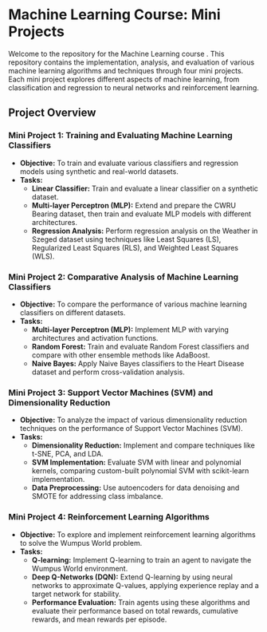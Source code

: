# Machine Learning Course: Mini Projects

Welcome to the repository for the Machine Learning course . This repository contains the implementation, analysis, and evaluation of various machine learning algorithms and techniques through four mini projects. Each mini project explores different aspects of machine learning, from classification and regression to neural networks and reinforcement learning.

## Project Overview

### Mini Project 1: Training and Evaluating Machine Learning Classifiers
- **Objective:** To train and evaluate various classifiers and regression models using synthetic and real-world datasets.
- **Tasks:**
  - **Linear Classifier:** Train and evaluate a linear classifier on a synthetic dataset.
  - **Multi-layer Perceptron (MLP):** Extend and prepare the CWRU Bearing dataset, then train and evaluate MLP models with different architectures.
  - **Regression Analysis:** Perform regression analysis on the Weather in Szeged dataset using techniques like Least Squares (LS), Regularized Least Squares (RLS), and Weighted Least Squares (WLS).

### Mini Project 2: Comparative Analysis of Machine Learning Classifiers
- **Objective:** To compare the performance of various machine learning classifiers on different datasets.
- **Tasks:**
  - **Multi-layer Perceptron (MLP):** Implement MLP with varying architectures and activation functions.
  - **Random Forest:** Train and evaluate Random Forest classifiers and compare with other ensemble methods like AdaBoost.
  - **Naive Bayes:** Apply Naive Bayes classifiers to the Heart Disease dataset and perform cross-validation analysis.

### Mini Project 3: Support Vector Machines (SVM) and Dimensionality Reduction
- **Objective:** To analyze the impact of various dimensionality reduction techniques on the performance of Support Vector Machines (SVM).
- **Tasks:**
  - **Dimensionality Reduction:** Implement and compare techniques like t-SNE, PCA, and LDA.
  - **SVM Implementation:** Evaluate SVM with linear and polynomial kernels, comparing custom-built polynomial SVM with scikit-learn implementation.
  - **Data Preprocessing:** Use autoencoders for data denoising and SMOTE for addressing class imbalance.

### Mini Project 4: Reinforcement Learning Algorithms
- **Objective:** To explore and implement reinforcement learning algorithms to solve the Wumpus World problem.
- **Tasks:**
  - **Q-learning:** Implement Q-learning to train an agent to navigate the Wumpus World environment.
  - **Deep Q-Networks (DQN):** Extend Q-learning by using neural networks to approximate Q-values, applying experience replay and a target network for stability.
  - **Performance Evaluation:** Train agents using these algorithms and evaluate their performance based on total rewards, cumulative rewards, and mean rewards per episode.


